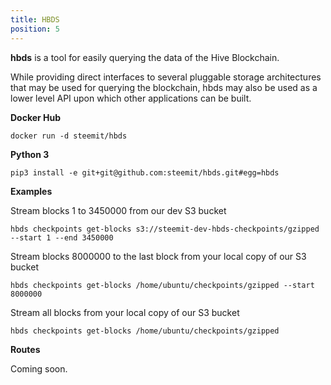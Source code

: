 ```yaml
---
title: HBDS
position: 5
---
```


**hbds** is a tool for easily querying the data of the Hive Blockchain.

While providing direct interfaces to several pluggable storage architectures that may be used for querying the blockchain, hbds may also be used as a lower level API upon which other applications can be built.

**Docker Hub**

```
docker run -d steemit/hbds
```

**Python 3**
```
pip3 install -e git+git@github.com:steemit/hbds.git#egg=hbds
```

**Examples**

Stream blocks 1 to 3450000 from our dev S3 bucket
```
hbds checkpoints get-blocks s3://steemit-dev-hbds-checkpoints/gzipped --start 1 --end 3450000
```

Stream blocks 8000000 to the last block from your local copy of our S3 bucket
```
hbds checkpoints get-blocks /home/ubuntu/checkpoints/gzipped --start 8000000
```

Stream all blocks from your local copy of our S3 bucket

```
hbds checkpoints get-blocks /home/ubuntu/checkpoints/gzipped
```

**Routes**

Coming soon.
